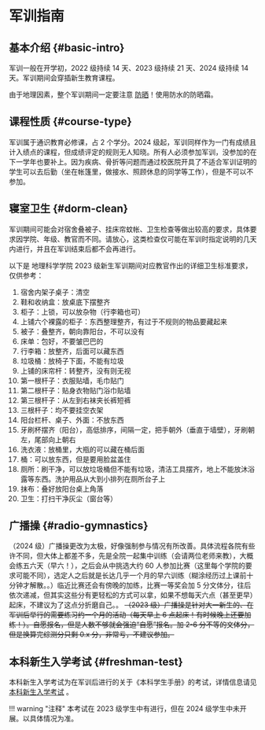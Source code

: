# 军训指南

## 基本介绍 {#basic-intro}

军训一般在开学初，2022 级持续 14 天、2023 级持续 21 天、2024 级持续 14 天。军训期间会穿插新生教育课程。

由于地理因素，整个军训期间一定要注意 [防晒](../live/health.md)！使用防水的防晒霜。

## 课程性质 {#course-type}

军训属于通识教育必修课，占 2 个学分。2024 级起，军训同样作为一门有成绩且计入绩点的课程，但成绩评定的规则无人知晓。所有人必须参加军训，没参加的在下一学年也要补上。因为疾病、骨折等问题而通过校医院开具了不适合军训证明的学生可以去后勤（坐在帐篷里，做接水、照顾休息的同学等工作），但是不可以不参加。

## 寝室卫生 {#dorm-clean}

军训期间可能会对宿舍叠被子、挂床帘蚊帐、卫生检查等做出较高的要求，具体要求因学院、年级、教官而不同。请放心，这类检查仅可能在军训时指定说明的几天内进行，并且在军训结束后都不会再进行。

以下是 地理科学学院 2023 级新生军训期间对应教官作出的详细卫生标准要求，仅供参考：

1. 宿舍内架子桌子：清空
2. 鞋和收纳盒：放桌底下摆整齐
3. 柜子：上锁，可以放杂物（行李箱也可）
4. 上铺六个裸露的柜子：东西整理整齐，有过于不规则的物品要藏起来
5. 被子：叠整齐，朝向靠阳台，不可以没有
6. 床单：包好，不要皱巴巴的
7. 行李箱：放整齐，后面可以藏东西
8. 垃圾桶：放椅子下面，不能有垃圾
9. 上铺的床帘杆：转整齐，没有则无视
10. 第一根杆子：衣服贴墙，毛巾贴门
11. 第二根杆子：贴身衣物贴门浴巾贴墙
12. 第三根杆子：从左到右袜夹长裤短裤
13. 三根杆子：均不要挂空衣架
14. 阳台栏杆、桌子、外面：不放东西
15. 牙刷杯摆齐（阳台），高低排序，间隔一定，把手朝外（垂直于墙壁），牙刷朝左，尾部向上朝右
16. 洗衣液：放桶里，大瓶的可以藏在桶后面
17. 桶：可以放东西，但是要用脸盆盖住
18. 厕所：刷干净，可以放垃圾桶但不能有垃圾，清洁工具摆齐，地上不能放沐浴露等东西。洗护用品从大到小排列在厕所台子上
19. 抹布：叠好放阳台桌上角落
20. 卫生：打扫干净灰尘（窗台等）

## 广播操 {#radio-gymnastics}

（2024 级）广播操更改为太极，好像强制参与情况有所改善。具体流程各院有些许不同，但大体上都差不多，先是全院一起集中训练（会请两位老师来教），大概会练五六天（早六！），之后会从中挑选大约 60 人参加比赛（这里每个学院的要求可能不同），选定人之后就是长达几乎一个月的早六训练（糊涂经历过上课前十分钟才解散。。）临近比赛还会有傍晚的加练，比赛一等奖会加 5 分文体分，往后依次递减，但其实这些分有更轻松的方式可以拿，如果不想每天六点（甚至更早）起床，不建议为了这点分折磨自己。。 ~~（2023 级）广播操是针对大一新生的、在军训后举行的需要练习约一个月的活动（每天早上 6 点起床！有时候晚上还要加练！）。自愿报名，但是人数不够就会强迫“自愿”报名。加 2-6 分不等的文体分，但是换算完综测分只剩 0.x 分，非常亏，不建议参加。~~

## 本科新生入学考试 {#freshman-test}

本科新生入学考试为在军训后进行的关于《本科学生手册》的考试，详情信息请见 [本科新生入学考试](../study/exam.md#freshman-test) 。

!!! warning "注释"
    本考试在 2023 级学生中有进行，但在 2024 级学生中未开展。以具体情况为准。